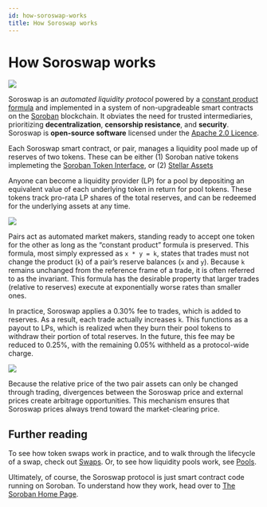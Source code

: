 ```yaml
---
id: how-soroswap-works
title: How Soroswap works
---
```


# How Soroswap works

![](<images/anatomy (1).jpg>)

Soroswap is an _automated liquidity protocol_ powered by a [constant product formula](./04-glossary.md/#constant-product-formula) and implemented in a system of non-upgradeable smart contracts on the [Soroban](https://soroban.stellar.org) blockchain. It obviates the need for trusted intermediaries, prioritizing **decentralization**, **censorship resistance**, and **security**. Soroswap is **open-source software** licensed under the [Apache 2.0 Licence](https://github.com/soroswap/core/blob/main/LICENSE).

Each Soroswap smart contract, or pair, manages a liquidity pool made up of reserves of two tokens. These can be either (1) Soroban native tokens implemeting the [Soroban Token Interface](https://soroban.stellar.org/docs/reference/interfaces/token-interface), or (2) [Stellar Assets](https://developers.stellar.org/docs/issuing-assets/anatomy-of-an-asset)

Anyone can become a liquidity provider (LP) for a pool by depositing an equivalent value of each underlying token in return for pool tokens. These tokens track pro-rata LP shares of the total reserves, and can be redeemed for the underlying assets at any time.

![](<images/lp (1).jpg>)

Pairs act as automated market makers, standing ready to accept one token for the other as long as the “constant product” formula is preserved. This formula, most simply expressed as `x * y = k`, states that trades must not change the product (`k`) of a pair’s reserve balances (`x` and `y`). Because `k` remains unchanged from the reference frame of a trade, it is often referred to as the invariant. This formula has the desirable property that larger trades (relative to reserves) execute at exponentially worse rates than smaller ones.

In practice, Soroswap applies a 0.30% fee to trades, which is added to reserves. As a result, each trade actually increases `k`. This functions as a payout to LPs, which is realized when they burn their pool tokens to withdraw their portion of total reserves. In the future, this fee may be reduced to 0.25%, with the remaining 0.05% withheld as a protocol-wide charge.

![](<images/trade (1).jpg>)

Because the relative price of the two pair assets can only be changed through trading, divergences between the Soroswap price and external prices create arbitrage opportunities. This mechanism ensures that Soroswap prices always trend toward the market-clearing price.

## Further reading

To see how token swaps work in practice, and to walk through the lifecycle of a swap, check out [Swaps](../03-core-concepts/01-swaps.md/). Or, to see how liquidity pools work, see [Pools](../03-core-concepts/01-pools.md/).

Ultimately, of course, the Soroswap protocol is just smart contract code running on Soroban. To understand how they work, head over to [The Soroban Home Page](https://soroban.stellar.org/docs/).
